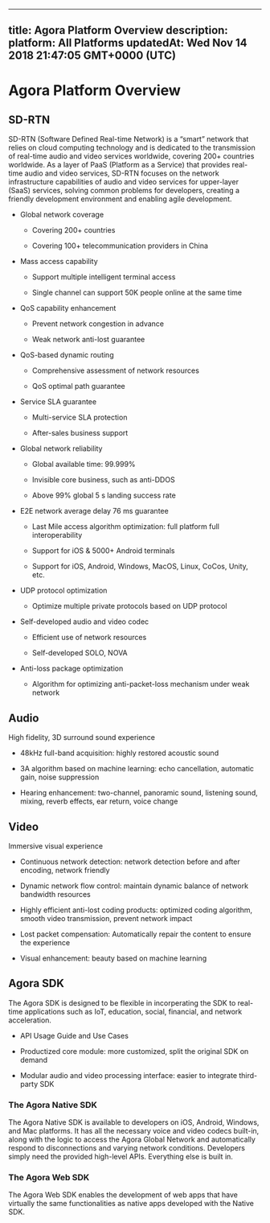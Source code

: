 
---
title: Agora Platform Overview
description: 
platform: All Platforms
updatedAt: Wed Nov 14 2018 21:47:05 GMT+0000 (UTC)
---
# Agora Platform Overview
## SD-RTN



SD-RTN \(Software Defined Real-time Network\) is a “smart” network that relies on cloud computing technology and is dedicated to the transmission of real-time audio and video services worldwide, covering 200+ countries worldwide. As a layer of PaaS \(Platform as a Service\) that provides real-time audio and video services, SD-RTN focuses on the network infrastructure capabilities of audio and video services for upper-layer \(SaaS\) services, solving common problems for developers, creating a friendly development environment and enabling agile development.

-   Global network coverage

    -   Covering 200+ countries

    -   Covering 100+ telecommunication providers in China

-   Mass access capability

    -   Support multiple intelligent terminal access

    -   Single channel can support 50K people online at the same time

-   QoS capability enhancement

    -   Prevent network congestion in advance

    -   Weak network anti-lost guarantee

-   QoS-based dynamic routing

    -   Comprehensive assessment of network resources

    -   QoS optimal path guarantee

-   Service SLA guarantee

    -   Multi-service SLA protection

    -   After-sales business support

-   Global network reliability

    -   Global available time: 99.999%

    -   Invisible core business, such as anti-DDOS

    -   Above 99% global 5 s landing success rate

-   E2E network average delay 76 ms guarantee

    -   Last Mile access algorithm optimization: full platform full interoperability

    -   Support for iOS & 5000+ Android terminals

    -   Support for iOS, Android, Windows, MacOS, Linux, CoCos, Unity, etc.

-   UDP protocol optimization

    -   Optimize multiple private protocols based on UDP protocol

-   Self-developed audio and video codec

    -   Efficient use of network resources

    -   Self-developed SOLO, NOVA

-   Anti-loss package optimization

    -   Algorithm for optimizing anti-packet-loss mechanism under weak network


## Audio

High fidelity, 3D surround sound experience

-   48kHz full-band acquisition: highly restored acoustic sound

-   3A algorithm based on machine learning: echo cancellation, automatic gain, noise suppression

-   Hearing enhancement: two-channel, panoramic sound, listening sound, mixing, reverb effects, ear return, voice change


## Video

Immersive visual experience

-   Continuous network detection: network detection before and after encoding, network friendly

-   Dynamic network flow control: maintain dynamic balance of network bandwidth resources

-   Highly efficient anti-lost coding products: optimized coding algorithm, smooth video transmission, prevent network impact

-   Lost packet compensation: Automatically repair the content to ensure the experience

-   Visual enhancement: beauty based on machine learning


## Agora SDK

The Agora SDK is designed to be flexible in incorperating the SDK to real-time applications such as IoT, education, social, financial, and network acceleration.

-   API Usage Guide and Use Cases

-   Productized core module: more customized, split the original SDK on demand

-   Modular audio and video processing interface: easier to integrate third-party SDK


### The Agora Native SDK

The Agora Native SDK is available to developers on iOS, Android, Windows, and Mac platforms. It has all the necessary voice and video codecs built-in, along with the logic to access the Agora Global Network and automatically respond to disconnections and varying network conditions. Developers simply need the provided high-level APIs. Everything else is built in.

### The Agora Web SDK

The Agora Web SDK enables the development of web apps that have virtually the same functionalities as native apps developed with the Native SDK.


